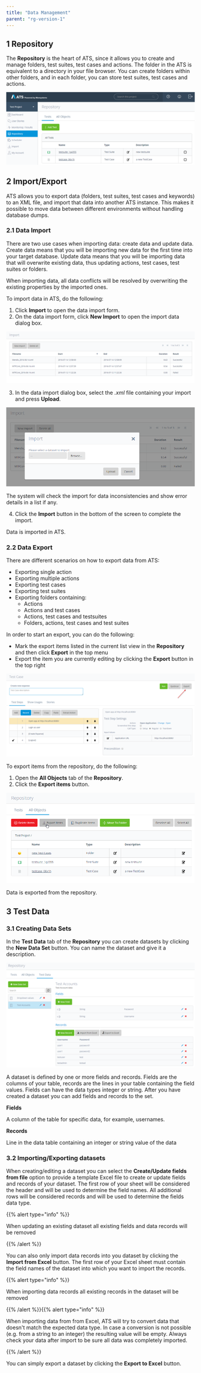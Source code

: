 ```yaml
---
title: "Data Management"
parent: "rg-version-1"
---
```


## 1 Repository

The **Repository** is the heart of ATS, since it allows you to create and manage folders, test suites, test cases and actions. The folder in the ATS is equivalent to a directory in your file browser. You can create folders within other folders, and in each folder, you can store test suites, test cases and actions.

![Repository of the ATS](attachments/data-management/21168203.png)

## 2 Import/Export

ATS allows you to export data (folders, test suites, test cases and keywords) to an XML file, and import that data into another ATS instance. This makes it possible to move data between different environments without handling database dumps.

### 2.1 Data Import

There are two use cases when importing data: create data and update data. Create data means that you will be importing new data for the first time into your target database. Update data means that you will be importing data that will overwrite existing data, thus updating actions, test cases, test suites or folders.

When importing data, all data conflicts will be resolved by overwriting the existing properties by the imported ones.

To import data in ATS, do the following:

1. Click **Import** to open the data import form.
2. On the data import form, click **New Import** to open the import data dialog box.

![ATS Import Page](attachments/data-management/21168204.png)

3. In the data import dialog box, select the *.xml* file containing your import and press **Upload**.

![Data Import Dialog](attachments/data-management/21168205.png)

The system will check the import for data inconsistencies and show error details in a list if any. 

4. Click the **Import** button in the bottom of the screen to complete the import.

Data is imported in ATS.

### 2.2 Data Export

There are different scenarios on how to export data from ATS:

*   Exporting single action
*   Exporting multiple actions
*   Exporting test cases
*   Exporting test suites
*   Exporting folders containing:
    *   Actions
    *   Actions and test cases
    *   Actions, test cases and testsuites
    *   Folders, actions, test cases and test suites

In order to start an export, you can do the following:

* Mark the export items listed in the current list view in the **Repository** and then click **Export** in the top menu
* Export the item you are currently editing by clicking the **Export** button in the top right

![Exporting a test Case](attachments/data-management/21168206.png)

To export items from the repository, do the following:

1. Open the **All Objects** tab of the **Repository**.
2. Click the **Export items** button.

![Exporting items in the Repository](attachments/data-management/21168207.png)

Data is exported from the repository.

## 3 Test Data<a name='test-data'></a>

### 3.1 Creating Data Sets

In the **Test Data** tab of the **Repository** you can create datasets by clicking the **New Data Set** button. You can name the dataset and give it a description.

![](attachments/data-management/21168208.png)

A dataset is defined by one or more fields and records. Fields are the columns of your table, records are the lines in your table containing the field values. Fields can have the data types integer or string. After you have created a dataset you can add fields and records to the set.

**Fields**

A column of the table for specific data, for example, usernames.

**Records**

Line in the data table containing an integer or string value of the data

### 3.2 Importing/Exporting datasets

When creating/editing a dataset you can select the **Create/Update fields from file** option to provide a template Excel file to create or update fields and records of your dataset. The first row of your sheet will be considered the header and will be used to determine the field names. All additional rows will be considered records and will be used to determine the fields data type.

{{% alert type="info" %}}

When updating an existing dataset all existing fields and data records will be removed

{{% /alert %}}

You can also only import data records into you dataset by clicking the **Import from Excel** button. The first row of your Excel sheet must contain the field names of the dataset into which you want to import the records.

{{% alert type="info" %}}

When importing data records all existing records in the dataset will be removed

{{% /alert %}}{{% alert type="info" %}}

When importing data from from Excel, ATS will try to convert data that doesn't match the expected data type. In case a conversion is not possible (e.g. from a string to an integer) the resulting value will be empty. Always check your data after import to be sure all data was completely imported.

{{% /alert %}}

You can simply export a dataset by clicking the **Export to Excel** button.
